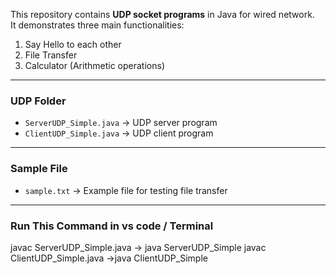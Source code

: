 This repository contains **UDP socket programs** in Java for wired network.  
It demonstrates three main functionalities:  

1. Say Hello to each other  
2. File Transfer  
3. Calculator (Arithmetic operations)

---

 ### UDP Folder
- `ServerUDP_Simple.java` → UDP server program  
- `ClientUDP_Simple.java` → UDP client program  

---

### Sample File
- `sample.txt` → Example file for testing file transfer  

---

### Run This Command in vs code / Terminal
javac ServerUDP_Simple.java → java ServerUDP_Simple
javac ClientUDP_Simple.java →java ClientUDP_Simple





